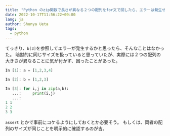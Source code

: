 ```yaml
---
title: "Python のzip関数で長さが異なる２つの配列をfor文で回したら、エラーは発生せずに短い配列で終わる"
date: 2022-10-17T11:56:22+09:00
lang: ja
author: Shunya Ueta
tags:
  - python
---
```


てっきり、`b[3]`を参照してエラーが発生するかと思ったら、そんなことはなかった。
暗黙的に同じサイズを扱っていると思っていたが、実際には２つの配列の大きさが異なることに気が付かず、困ったことがあった。

```python
In [1]: a = [1,2,3,4]

In [2]: b = [1,2,3]

In [3]: for i,j in zip(a,b):
   ...:     print(i,j)
   ...:
1 1
2 2
3 3
```

`assert` とかで事前にコケるようにしておくとか必要そう。
もしくは、両者の配列のサイズが同じことを明示的に確認するのが吉。
